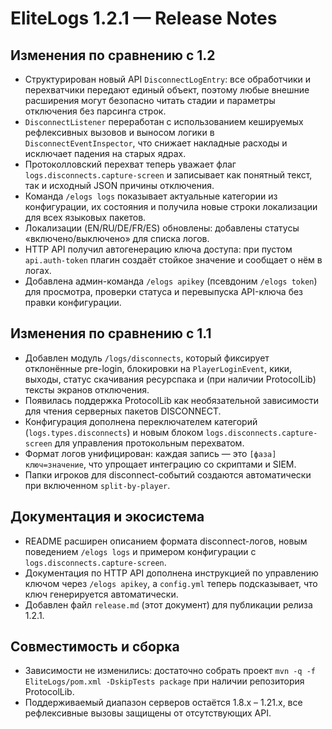 # EliteLogs 1.2.1 — Release Notes

## Изменения по сравнению с 1.2
- Структурирован новый API `DisconnectLogEntry`: все обработчики и перехватчики передают единый объект, поэтому любые внешние расширения могут безопасно читать стадии и параметры отключения без парсинга строк.
- `DisconnectListener` переработан с использованием кешируемых рефлексивных вызовов и выносом логики в `DisconnectEventInspector`, что снижает накладные расходы и исключает падения на старых ядрах.
- Протоколловский перехват теперь уважает флаг `logs.disconnects.capture-screen` и записывает как понятный текст, так и исходный JSON причины отключения.
- Команда `/elogs logs` показывает актуальные категории из конфигурации, их состояния и получила новые строки локализации для всех языковых пакетов.
- Локализации (EN/RU/DE/FR/ES) обновлены: добавлены статусы «включено/выключено» для списка логов.
- HTTP API получил автогенерацию ключа доступа: при пустом `api.auth-token` плагин создаёт стойкое значение и сообщает о нём в логах.
- Добавлена админ-команда `/elogs apikey` (псевдоним `/elogs token`) для просмотра, проверки статуса и перевыпуска API-ключа без правки конфигурации.

## Изменения по сравнению с 1.1
- Добавлен модуль `/logs/disconnects`, который фиксирует отклонённые pre-login, блокировки на `PlayerLoginEvent`, кики, выходы, статус скачивания ресурспака и (при наличии ProtocolLib) тексты экранов отключения.
- Появилась поддержка ProtocolLib как необязательной зависимости для чтения серверных пакетов DISCONNECT.
- Конфигурация дополнена переключателем категорий (`logs.types.disconnects`) и новым блоком `logs.disconnects.capture-screen` для управления протокольным перехватом.
- Формат логов унифицирован: каждая запись — это `[фаза] ключ=значение`, что упрощает интеграцию со скриптами и SIEM.
- Папки игроков для disconnect-событий создаются автоматически при включенном `split-by-player`.

## Документация и экосистема
- README расширен описанием формата disconnect-логов, новым поведением `/elogs logs` и примером конфигурации с `logs.disconnects.capture-screen`.
- Документация по HTTP API дополнена инструкцией по управлению ключом через `/elogs apikey`, а `config.yml` теперь подсказывает, что ключ генерируется автоматически.
- Добавлен файл `release.md` (этот документ) для публикации релиза 1.2.1.

## Совместимость и сборка
- Зависимости не изменились: достаточно собрать проект `mvn -q -f EliteLogs/pom.xml -DskipTests package` при наличии репозитория ProtocolLib.
- Поддерживаемый диапазон серверов остаётся 1.8.x – 1.21.x, все рефлексивные вызовы защищены от отсутствующих API.
